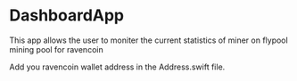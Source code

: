 # DashboardApp
This app allows the user to moniter the current statistics of miner on flypool mining pool for ravencoin

Add you ravencoin wallet address in the Address.swift file.

